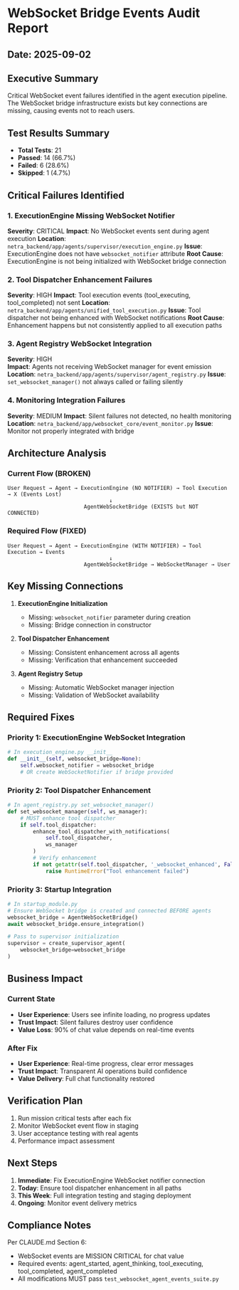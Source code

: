 # WebSocket Bridge Events Audit Report
## Date: 2025-09-02

## Executive Summary
Critical WebSocket event failures identified in the agent execution pipeline. The WebSocket bridge infrastructure exists but key connections are missing, causing events not to reach users.

## Test Results Summary
- **Total Tests**: 21
- **Passed**: 14 (66.7%)
- **Failed**: 6 (28.6%)
- **Skipped**: 1 (4.7%)

## Critical Failures Identified

### 1. ExecutionEngine Missing WebSocket Notifier
**Severity**: CRITICAL
**Impact**: No WebSocket events sent during agent execution
**Location**: `netra_backend/app/agents/supervisor/execution_engine.py`
**Issue**: ExecutionEngine does not have `websocket_notifier` attribute
**Root Cause**: ExecutionEngine is not being initialized with WebSocket bridge connection

### 2. Tool Dispatcher Enhancement Failures  
**Severity**: HIGH
**Impact**: Tool execution events (tool_executing, tool_completed) not sent
**Location**: `netra_backend/app/agents/unified_tool_execution.py`
**Issue**: Tool dispatcher not being enhanced with WebSocket notifications
**Root Cause**: Enhancement happens but not consistently applied to all execution paths

### 3. Agent Registry WebSocket Integration
**Severity**: HIGH  
**Impact**: Agents not receiving WebSocket manager for event emission
**Location**: `netra_backend/app/agents/supervisor/agent_registry.py`
**Issue**: `set_websocket_manager()` not always called or failing silently

### 4. Monitoring Integration Failures
**Severity**: MEDIUM
**Impact**: Silent failures not detected, no health monitoring
**Location**: `netra_backend/app/websocket_core/event_monitor.py`
**Issue**: Monitor not properly integrated with bridge

## Architecture Analysis

### Current Flow (BROKEN)
```
User Request → Agent → ExecutionEngine (NO NOTIFIER) → Tool Execution → X (Events Lost)
                                ↓
                        AgentWebSocketBridge (EXISTS but NOT CONNECTED)
```

### Required Flow (FIXED)
```
User Request → Agent → ExecutionEngine (WITH NOTIFIER) → Tool Execution → Events
                                ↓
                        AgentWebSocketBridge → WebSocketManager → User
```

## Key Missing Connections

1. **ExecutionEngine Initialization**
   - Missing: `websocket_notifier` parameter during creation
   - Missing: Bridge connection in constructor

2. **Tool Dispatcher Enhancement**  
   - Missing: Consistent enhancement across all agents
   - Missing: Verification that enhancement succeeded

3. **Agent Registry Setup**
   - Missing: Automatic WebSocket manager injection
   - Missing: Validation of WebSocket availability

## Required Fixes

### Priority 1: ExecutionEngine WebSocket Integration
```python
# In execution_engine.py __init__
def __init__(self, websocket_bridge=None):
    self.websocket_notifier = websocket_bridge
    # OR create WebSocketNotifier if bridge provided
```

### Priority 2: Tool Dispatcher Enhancement
```python
# In agent_registry.py set_websocket_manager()
def set_websocket_manager(self, ws_manager):
    # MUST enhance tool dispatcher
    if self.tool_dispatcher:
        enhance_tool_dispatcher_with_notifications(
            self.tool_dispatcher, 
            ws_manager
        )
        # Verify enhancement
        if not getattr(self.tool_dispatcher, '_websocket_enhanced', False):
            raise RuntimeError("Tool enhancement failed")
```

### Priority 3: Startup Integration
```python
# In startup_module.py
# Ensure WebSocket bridge is created and connected BEFORE agents
websocket_bridge = AgentWebSocketBridge()
await websocket_bridge.ensure_integration()

# Pass to supervisor initialization
supervisor = create_supervisor_agent(
    websocket_bridge=websocket_bridge
)
```

## Business Impact

### Current State
- **User Experience**: Users see infinite loading, no progress updates
- **Trust Impact**: Silent failures destroy user confidence  
- **Value Loss**: 90% of chat value depends on real-time events

### After Fix
- **User Experience**: Real-time progress, clear error messages
- **Trust Impact**: Transparent AI operations build confidence
- **Value Delivery**: Full chat functionality restored

## Verification Plan

1. Run mission critical tests after each fix
2. Monitor WebSocket event flow in staging
3. User acceptance testing with real agents
4. Performance impact assessment

## Next Steps

1. **Immediate**: Fix ExecutionEngine WebSocket notifier connection
2. **Today**: Ensure tool dispatcher enhancement in all paths
3. **This Week**: Full integration testing and staging deployment
4. **Ongoing**: Monitor event delivery metrics

## Compliance Notes

Per CLAUDE.md Section 6:
- WebSocket events are MISSION CRITICAL for chat value
- Required events: agent_started, agent_thinking, tool_executing, tool_completed, agent_completed
- All modifications MUST pass `test_websocket_agent_events_suite.py`